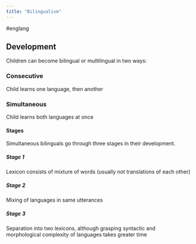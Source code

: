 ```yaml
---
title: "Bilingualism"
---
```

#englang 

## Development
Children can become bilingual or multilingual in two ways:
### Consecutive
Child learns one language, then another
### Simultaneous
Child learns both languages at once
#### Stages
Simultaneous bilinguals go through three stages in their development.
##### Stage 1
Lexicon consists of mixture of words (usually not translations of each other)
##### Stage 2
Mixing of languages in same utterances
##### Stage 3
Separation into two lexicons, although grasping syntactic and morphological complexity of languages takes greater time